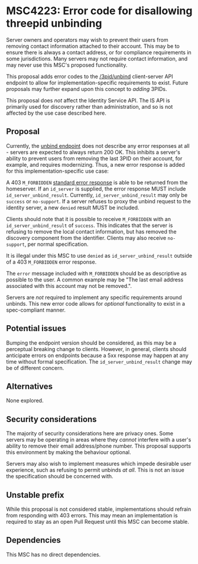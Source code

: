 # MSC4223: Error code for disallowing threepid unbinding

Server owners and operators may wish to prevent their users from removing contact information attached
to their account. This may be to ensure there is always a contact address, or for compliance requirements
in some jurisdictions. Many servers may not require contact information, and may never use this MSC's
proposed functionality.

This proposal adds error codes to the [/3pid/unbind](https://spec.matrix.org/v1.12/client-server-api/#post_matrixclientv3account3pidunbind)
client-server API endpoint to allow for implementation-specific requirements to exist. Future proposals
may further expand upon this concept to *adding* 3PIDs.

This proposal does *not* affect the Identity Service API. The IS API is primarily used for discovery
rather than administration, and so is not affected by the use case described here.

## Proposal

Currently, the [unbind endpoint](https://spec.matrix.org/v1.12/client-server-api/#post_matrixclientv3account3pidunbind)
does not describe any error responses at all - servers are expected to always return 200 OK. This
inhibits a server's ability to prevent users from removing the last 3PID on their account, for example,
and requires modernizing. Thus, a new error response is added for this implementation-specific use case:

A 403 `M_FORBIDDEN` [standard error response](https://spec.matrix.org/v1.12/client-server-api/#standard-error-response)
is able to be returned from the homeserver. If an `id_server` is supplied, the error response MUST
include `id_server_unbind_result`. Currently, `id_server_unbind_result` may only be `success` or
`no-support`. If a server refuses to proxy the unbind request to the identity server, a new `denied`
result MUST be included.

Clients should note that it is possible to receive `M_FORBIDDEN` with an `id_server_unbind_result` of
`success`. This indicates that the server is refusing to remove the local contact information, but has
removed the discovery component from the identifier. Clients may also receive `no-support`, per normal
specification.

It is illegal under this MSC to use `denied` as `id_server_unbind_result` outside of a 403 `M_FORBIDDEN`
error response.

The `error` message included with `M_FORBIDDEN` should be as descriptive as possible to the user. A
common example may be "The last email address associated with this account may not be removed.".

Servers are *not* required to implement any specific requirements around unbinds. This new error code
allows for *optional* functionality to exist in a spec-compliant manner.

## Potential issues

Bumping the endpoint version should be considered, as this may be a perceptual breaking change to
clients. However, in general, clients should anticipate errors on endpoints because a 5xx response
may happen at any time without formal specification. The `id_server_unbind_result` change may be
of different concern.

## Alternatives

None explored.

## Security considerations

The majority of security considerations here are privacy ones. Some servers may be operating in areas
where they *cannot* interfere with a user's ability to remove their email address/phone number. This
proposal supports this environment by making the behaviour optional.

Servers may also wish to implement measures which impede desirable user experience, such as refusing
to permit unbinds *at all*. This is not an issue the specification should be concerned with.

## Unstable prefix

While this proposal is not considered stable, implementations should refrain from responding with 403
errors. This may mean an implementation is required to stay as an open Pull Request until this MSC
can become stable.

## Dependencies

This MSC has no direct dependencies.
